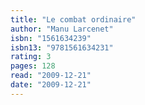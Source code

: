 ```yaml
---
title: "Le combat ordinaire"
author: "Manu Larcenet"
isbn: "1561634239"
isbn13: "9781561634231"
rating: 3
pages: 128
read: "2009-12-21"
date: "2009-12-21"
---
```


